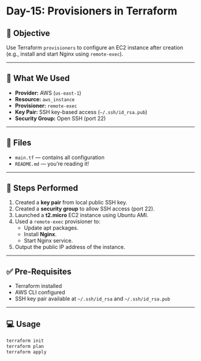 # Day-15: Provisioners in Terraform

## 📌 Objective
Use Terraform `provisioners` to configure an EC2 instance after creation (e.g., install and start Nginx using `remote-exec`).

---

## 🧱 What We Used

- **Provider:** AWS (`us-east-1`)
- **Resource:** `aws_instance`
- **Provisioner:** `remote-exec`
- **Key Pair:** SSH key-based access (`~/.ssh/id_rsa.pub`)
- **Security Group:** Open SSH (port 22)

---

## 🔧 Files

- `main.tf` — contains all configuration
- `README.md` — you’re reading it!

---

## 🚀 Steps Performed

1. Created a **key pair** from local public SSH key.
2. Created a **security group** to allow SSH access (port 22).
3. Launched a **t2.micro** EC2 instance using Ubuntu AMI.
4. Used a `remote-exec` provisioner to:
   - Update apt packages.
   - Install **Nginx**.
   - Start Nginx service.
5. Output the public IP address of the instance.

---

## ✅ Pre-Requisites

- Terraform installed
- AWS CLI configured
- SSH key pair available at `~/.ssh/id_rsa` and `~/.ssh/id_rsa.pub`

---

## 💻 Usage

```bash
terraform init
terraform plan
terraform apply

